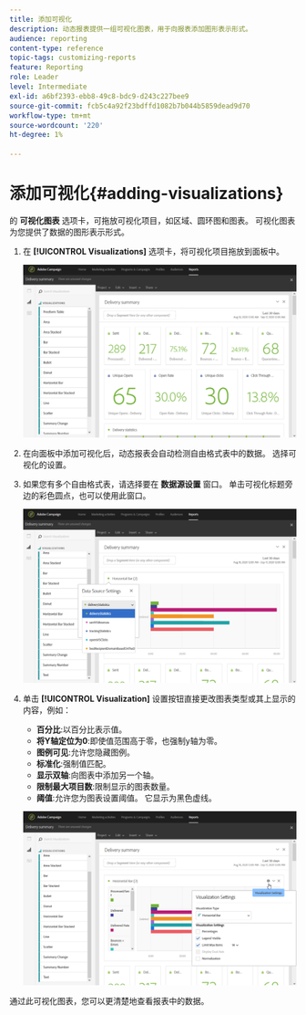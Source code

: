 ```yaml
---
title: 添加可视化
description: 动态报表提供一组可视化图表，用于向报表添加图形表示形式。
audience: reporting
content-type: reference
topic-tags: customizing-reports
feature: Reporting
role: Leader
level: Intermediate
exl-id: a6bf2393-ebb8-49c8-bdc9-d243c227bee9
source-git-commit: fcb5c4a92f23bdffd1082b7b044b5859dead9d70
workflow-type: tm+mt
source-wordcount: '220'
ht-degree: 1%

---
```


# 添加可视化{#adding-visualizations}

的 **可视化图表** 选项卡，可拖放可视化项目，如区域、圆环图和图表。 可视化图表为您提供了数据的图形表示形式。

1. 在 **[!UICONTROL Visualizations]** 选项卡，将可视化项目拖放到面板中。

   ![](assets/dynamic_report_visualization_1.png)

1. 在向面板中添加可视化后，动态报表会自动检测自由格式表中的数据。 选择可视化的设置。
1. 如果您有多个自由格式表，请选择要在 **数据源设置** 窗口。 单击可视化标题旁边的彩色圆点，也可以使用此窗口。

   ![](assets/dynamic_report_visualization_2.png)

1. 单击 **[!UICONTROL Visualization]** 设置按钮直接更改图表类型或其上显示的内容，例如：

   * **百分比**:以百分比表示值。
   * **将Y轴定位为0**:即使值范围高于零，也强制y轴为零。
   * **图例可见**:允许您隐藏图例。
   * **标准化**:强制值匹配。
   * **显示双轴**:向图表中添加另一个轴。
   * **限制最大项目数**:限制显示的图表数量。
   * **阈值**:允许您为图表设置阈值。 它显示为黑色虚线。

   ![](assets/dynamic_report_visualization_3.png)

通过此可视化图表，您可以更清楚地查看报表中的数据。
